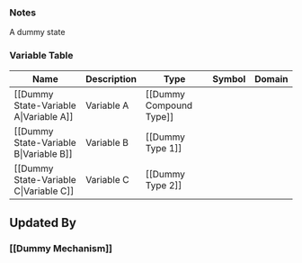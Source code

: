 ### Notes
A dummy state
### Variable Table
| Name | Description | Type | Symbol | Domain |
| --- | --- | --- | --- | --- |
|[[Dummy State-Variable A\|Variable A]]|Variable A|[[Dummy Compound Type]]|||
|[[Dummy State-Variable B\|Variable B]]|Variable B|[[Dummy Type 1]]|||
|[[Dummy State-Variable C\|Variable C]]|Variable C|[[Dummy Type 2]]|||


## Updated By
### [[Dummy Mechanism]]
